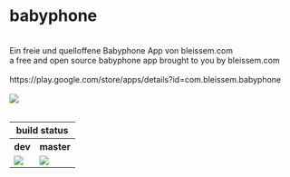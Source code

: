 # babyphone
<br>
Ein freie und quelloffene Babyphone App von bleissem.com
<br>
a free and open source babyphone app brought to you by bleissem.com
<br>
<br>
https://play.google.com/store/apps/details?id=com.bleissem.babyphone
<br><br>
<img src="https://img.shields.io/badge/License-GPL%20v2-blue.svg"></img>
<br><br>
<table>
<thead>
  <tr>
    <th colspan="2">build status</th>
  </tr>
</thead>
<tbody>
  <tr>
    <th>dev</th>
    <th>master</th>
  </tr>
  <tr>
    <td><img src="https://bleissem.visualstudio.com/_apis/public/build/definitions/41c665ba-b6e2-4eea-9ccb-1ea1f06d2f56/18/badge"></img>
    </td>
    <td><img src="https://bleissem.visualstudio.com/_apis/public/build/definitions/41c665ba-b6e2-4eea-9ccb-1ea1f06d2f56/19/badge"></img></td>
  </tr>
</tbody>
</table>

